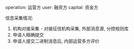 operation:  运营方
user: 融资方
capital: 资金方

信息采集情况:

1. 机构对接采集 -  对接征信机构采集, 外部消息源, 分控规则库
2. 申请人精确提交
3. 申请人提交二进制消息后, 内部运营多方评价


